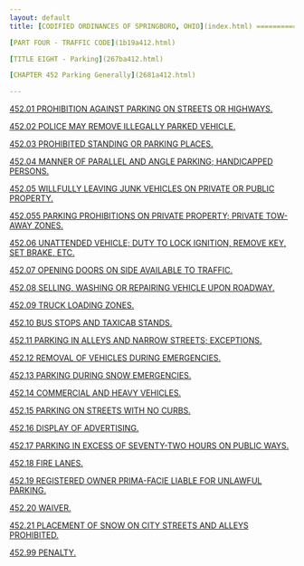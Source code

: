 ```yaml
---
layout: default 
title: [CODIFIED ORDINANCES OF SPRINGBORO, OHIO](index.html) =====================================================

[PART FOUR - TRAFFIC CODE](1b19a412.html)

[TITLE EIGHT - Parking](267ba412.html)

[CHAPTER 452 Parking Generally](2681a412.html)

---
```


[452.01 PROHIBITION AGAINST PARKING ON STREETS OR
HIGHWAYS.](26a8a412.html)

[452.02 POLICE MAY REMOVE ILLEGALLY PARKED VEHICLE.](26ada412.html)

[452.03 PROHIBITED STANDING OR PARKING PLACES.](26b3a412.html)

[452.04 MANNER OF PARALLEL AND ANGLE PARKING; HANDICAPPED
PERSONS.](26c7a412.html)

[452.05 WILLFULLY LEAVING JUNK VEHICLES ON PRIVATE OR PUBLIC
PROPERTY.](26eaa412.html)

[452.055 PARKING PROHIBITIONS ON PRIVATE PROPERTY; PRIVATE TOW-AWAY
ZONES.](26f3a412.html)

[452.06 UNATTENDED VEHICLE; DUTY TO LOCK IGNITION, REMOVE KEY, SET
BRAKE, ETC.](2717a412.html)

[452.07 OPENING DOORS ON SIDE AVAILABLE TO TRAFFIC.](271ca412.html)

[452.08 SELLING, WASHING OR REPAIRING VEHICLE UPON
ROADWAY.](2720a412.html)

[452.09 TRUCK LOADING ZONES.](2725a412.html)

[452.10 BUS STOPS AND TAXICAB STANDS.](2728a412.html)

[452.11 PARKING IN ALLEYS AND NARROW STREETS;
EXCEPTIONS.](2731a412.html)

[452.12 REMOVAL OF VEHICLES DURING EMERGENCIES.](2735a412.html)

[452.13 PARKING DURING SNOW EMERGENCIES.](2738a412.html)

[452.14 COMMERCIAL AND HEAVY VEHICLES.](2746a412.html)

[452.15 PARKING ON STREETS WITH NO CURBS.](274fa412.html)

[452.16 DISPLAY OF ADVERTISING.](2754a412.html)

[452.17 PARKING IN EXCESS OF SEVENTY-TWO HOURS ON PUBLIC
WAYS.](2757a412.html)

[452.18 FIRE LANES.](275ca412.html)

[452.19 REGISTERED OWNER PRIMA-FACIE LIABLE FOR UNLAWFUL
PARKING.](2766a412.html)

[452.20 WAIVER.](2769a412.html)

[452.21 PLACEMENT OF SNOW ON CITY STREETS AND ALLEYS
PROHIBITED.](276ca412.html)

[452.99 PENALTY.](2772a412.html)
